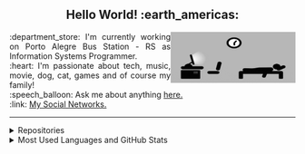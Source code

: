 <h2 align="center">Hello World! :earth_americas:</h2>

<img src="https://github.com/lucasrmagalhaes/lucasrmagalhaes/blob/master/assets/days.gif" width="220px" height="90" align="right" alt="Routine">

<p align="justify">
  :department_store: I'm currently working on Porto Alegre Bus Station - RS as Information Systems Programmer.<br />
  :heart: I'm passionate about tech, music, movie, dog, cat, games and of course my family!<br />
  :speech_balloon: Ask me about anything <a href="https://github.com/lucasrmagalhaes/lucasrmagalhaes/issues">here.</a><br />
  :link: <a href="https://linktr.ee/lucasrmagalhaes">My Social Networks.</a><br />
</p>

<hr />

<details>
  <summary>Repositories</summary>
    <div>
      <h2 align="center">My Projects</h2>
        <ul>
          <li><a href="https://github.com/lucasrmagalhaes/lucasrmagalhaes">lucasrmagalhaes</a></li>
          <li><a href="https://github.com/lucasrmagalhaes/lucasrmagalhaes-portfolio">Portfólio</a></li>
          <li><a href="https://github.com/lucasrmagalhaes/snake-js">Snake</a></li>
          <li><a href="https://github.com/lucasrmagalhaes/desafios-DIO">Desafios da Digital Innovation One</a></li>
          <li><a href="https://github.com/lucasrmagalhaes/covid19-pwa">COVID-19</a></li>
          <li><a href="https://github.com/lucasrmagalhaes/superMarioEnglishChallenge-js">Super Mario English Challenge</a></li>
          <li><a href="https://github.com/lucasrmagalhaes/urlShortener-DIO">Encurtador de URL</a></li>
          <li><a href="https://github.com/lucasrmagalhaes/jogoDaVelha-js">Jogo da Velha em JS</a></li>
          <li><a href="https://github.com/lucasrmagalhaes/chatBotTelegram-js">ChatbotFit no Telegram com JavaScript e NodeJS</a></li>
          <li><a href="https://github.com/lucasrmagalhaes/netflix-clone">Netflix Clone</a></li>
          <li><a href="https://github.com/lucasrmagalhaes/resgate-js">Resgate JS</a></li>
          <li><a href="https://github.com/lucasrmagalhaes/instagram-css">Interface de Login do Instagram em CSS e HTML</a></li>
          <li><a href="https://github.com/lucasrmagalhaes/dinoGame-js">Dino Game</a></li>
          <li><a href="https://github.com/lucasrmagalhaes/SPA-Angular">SPA Angular</a></li>
          <li><a href="https://github.com/lucasrmagalhaes/web_moderno-js">Desenvolvimento Web Moderno com JavaScript! COMPLETO 2020 + Projetos!</a></li>
          <li><a href="https://github.com/lucasrmagalhaes/angular-crud">Angular CRUD</a></li>
          <li><a href="https://github.com/lucasrmagalhaes/aplicandoDesignPatternsNaPraticaComDotNet-DIO">Aplicando Design Patterns na Prática com C#</a></li>
          <li><a href="https://github.com/lucasrmagalhaes/DotNetCoreAvancado-DIO">Configuração da Arquitetura back-end com .NET Core</a></li>
          <li><a href="https://github.com/lucasrmagalhaes/spaceShooter-js">Space Shooter</a></li>
          <li><a href="https://github.com/lucasrmagalhaes/cypressTest-angular">Testes E2E com Cypress</a></li> 
          <li><a href="https://github.com/lucasrmagalhaes/estruturaDeDadosEAlgoritmos-DIO">Estrutura de Dados e Algoritmos</a></li>
          <li><a href="https://github.com/lucasrmagalhaes/memoryGame_genius-js">Memory Game Genius</a></li>
          <li><a href="https://github.com/lucasrmagalhaes/cities_api-java">API REST de Consulta de Cidades do Brasil</a></li>
          <li><a href="https://github.com/lucasrmagalhaes/person_api-DIO">Sistema de Gerenciamento de Pessoas em API REST com Spring</a></li>
          <li><a href="https://github.com/lucasrmagalhaes/testesUnitarios-DIO">Testes Unitários - Validação de uma API REST de Gerenciamento de Estoques de Cerveja</a></li>
          <li><a href="https://github.com/lucasrmagalhaes/weather-DIO">Previsão do Tempo via API</a></li>
          <li><a href="https://github.com/lucasrmagalhaes/usandoDDD-DIO">Usando DDD</a></li>
          <li><a href="https://github.com/lucasrmagalhaes/api_criptomoedas-js">API Criptomoedas</a></li>
          <li><a href="https://github.com/lucasrmagalhaes/randomPasswordGenerator">Random Password Generator</a></li>
          <li><a href="https://github.com/lucasrmagalhaes/mongo-dotnet">MongoDB + .NET</a></li>
          <li><a href="https://github.com/lucasrmagalhaes/happy-nlw3">Happy NLW#3</a></li>
          <li><a href="https://github.com/lucasrmagalhaes/meetingRoom-DIO">Gerenciador de Salas de Reuniões com Java e Angular</a></li>
          <li><a href="https://github.com/lucasrmagalhaes/php-DIO">PHP - DIO</a></li>
          <li><a href="https://github.com/lucasrmagalhaes/learning-COBOL">Learning COBOL</a></li>
          <li><a href="https://github.com/lucasrmagalhaes/maratona_dev-stefanini">Maratona DEV Stefanini</a></li>
          <li><a href="https://github.com/lucasrmagalhaes/ulbra-cpp">Ulbra C++</a></li>
          <li><a href="https://github.com/lucasrmagalhaes/solutions-HackerRank">Solution to HackerRank Problems</a></li>
          <li><a href="https://github.com/lucasrmagalhaes/learning-php">Learning PHP</a></li>
          <li><a href="https://github.com/lucasrmagalhaes/primeirosPassosComDart-DIO">Primeiros Passos com Dart</a></li>
          <li><a href="https://github.com/lucasrmagalhaes/dio-java">Learning JAVA</a></li>
          <li><a href="https://github.com/lucasrmagalhaes/learning-sql">Learning SQL</a></li>
          <li><a href="https://github.com/lucasrmagalhaes/learning-sh">Learning SH</a></li>
        </ul>
    </div>
    
</details>

<details>
  <summary>Most Used Languages and GitHub Stats</summary>
  <div>
    <div align="left">
      <img src="https://github-readme-stats.vercel.app/api/top-langs/?username=lucasrmagalhaes&langs_count=20&layout=compact">
      <img src="https://github-readme-stats.vercel.app/api?username=lucasrmagalhaes&show_icons=true&theme=highcontrast">
    </div>
</details>
